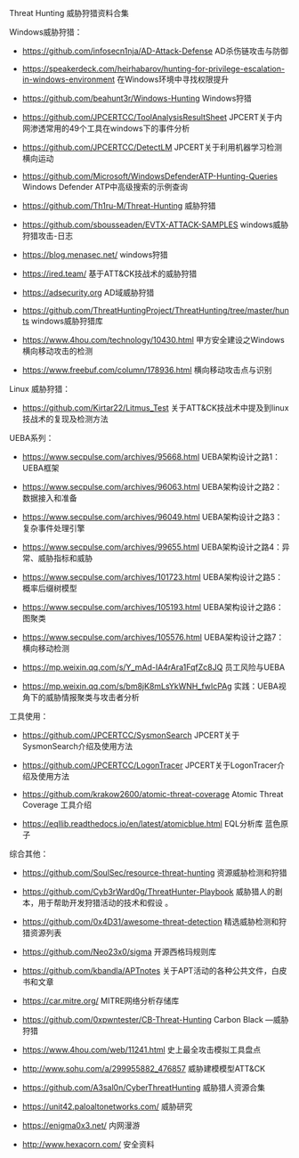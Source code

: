 Threat Hunting 威胁狩猎资料合集

Windows威胁狩猎：

- https://github.com/infosecn1nja/AD-Attack-Defense    AD杀伤链攻击与防御

- https://speakerdeck.com/heirhabarov/hunting-for-privilege-escalation-in-windows-environment   在Windows环境中寻找权限提升

- https://github.com/beahunt3r/Windows-Hunting   Windows狩猎

- https://github.com/JPCERTCC/ToolAnalysisResultSheet   JPCERT关于内网渗透常用的49个工具在windows下的事件分析

- https://github.com/JPCERTCC/DetectLM   JPCERT关于利用机器学习检测横向运动

- https://github.com/Microsoft/WindowsDefenderATP-Hunting-Queries   Windows Defender ATP中高级搜索的示例查询

- https://github.com/Th1ru-M/Threat-Hunting   威胁狩猎

- https://github.com/sbousseaden/EVTX-ATTACK-SAMPLES  windows威胁狩猎攻击-日志

- https://blog.menasec.net/   windows狩猎

- https://ired.team/  基于ATT&CK技战术的威胁狩猎

- https://adsecurity.org  AD域威胁狩猎

- https://github.com/ThreatHuntingProject/ThreatHunting/tree/master/hunts  windows威胁狩猎库

- https://www.4hou.com/technology/10430.html   甲方安全建设之Windows横向移动攻击的检测

- https://www.freebuf.com/column/178936.html  横向移动攻击点与识别 

Linux 威胁狩猎：

- https://github.com/Kirtar22/Litmus_Test  关于ATT&CK技战术中提及到linux技战术的复现及检测方法


UEBA系列：

- https://www.secpulse.com/archives/95668.html  UEBA架构设计之路1：UEBA框架

- https://www.secpulse.com/archives/96063.html  UEBA架构设计之路2：数据接入和准备

- https://www.secpulse.com/archives/96049.html  UEBA架构设计之路3：复杂事件处理引擎

- https://www.secpulse.com/archives/99655.html  UEBA架构设计之路4：异常、威胁指标和威胁

- https://www.secpulse.com/archives/101723.html UEBA架构设计之路5： 概率后缀树模型

- https://www.secpulse.com/archives/105193.html UEBA架构设计之路6： 图聚类

- https://www.secpulse.com/archives/105576.html UEBA架构设计之路7： 横向移动检测

- https://mp.weixin.qq.com/s/Y_mAd-IA4rAra1FqfZc8JQ  员工风险与UEBA

- https://mp.weixin.qq.com/s/bm8jK8mLsYkWNH_fwIcPAg  实践：UEBA视角下的威胁情报聚类与攻击者分析 




工具使用：

- https://github.com/JPCERTCC/SysmonSearch   JPCERT关于SysmonSearch介绍及使用方法

- https://github.com/JPCERTCC/LogonTracer    JPCERT关于LogonTracer介绍及使用方法

- https://github.com/krakow2600/atomic-threat-coverage   Atomic Threat Coverage 工具介绍

- https://eqllib.readthedocs.io/en/latest/atomicblue.html    EQL分析库 蓝色原子


综合其他：

- <https://github.com/SoulSec/resource-threat-hunting>   资源威胁检测和狩猎

- https://github.com/Cyb3rWard0g/ThreatHunter-Playbook   威胁猎人的剧本，用于帮助开发狩猎活动的技术和假设
。
- https://github.com/0x4D31/awesome-threat-detection   精选威胁检测和狩猎资源列表

- https://github.com/Neo23x0/sigma   开源西格玛规则库

- https://github.com/kbandla/APTnotes   关于APT活动的各种公共文件，白皮书和文章

- https://car.mitre.org/    MITRE网络分析存储库

- https://github.com/0xpwntester/CB-Threat-Hunting   Carbon Black —威胁狩猎

- https://www.4hou.com/web/11241.html  史上最全攻击模拟工具盘点

- http://www.sohu.com/a/299955882_476857 威胁建模模型ATT&CK

- https://github.com/A3sal0n/CyberThreatHunting  威胁猎人资源合集

- https://unit42.paloaltonetworks.com/  威胁研究

- https://enigma0x3.net/  内网漫游

- http://www.hexacorn.com/  安全资料




